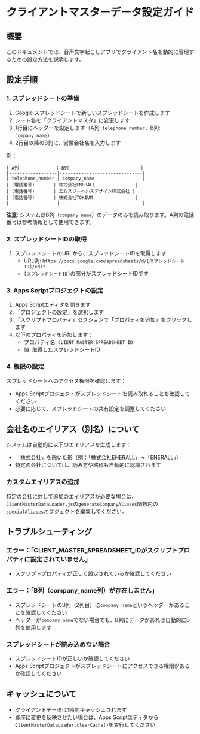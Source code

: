 # クライアントマスターデータ設定ガイド

## 概要
このドキュメントでは、音声文字起こしアプリでクライアント名を動的に管理するための設定方法を説明します。

## 設定手順

### 1. スプレッドシートの準備

1. Google スプレッドシートで新しいスプレッドシートを作成します
2. シート名を「クライアントマスタ」に変更します
3. 1行目にヘッダーを設定します（A列: `telephone_number`、B列: `company_name`）
4. 2行目以降のB列に、営業会社名を入力します

例：
```
| A列              | B列                           |
|------------------|-------------------------------|
| telephone_number | company_name                  |
| (電話番号)       | 株式会社ENERALL               |
| (電話番号)       | エムスリーヘルスデザイン株式会社 |
| (電話番号)       | 株式会社TOKIUM                |
| ...              | ...                           |
```

**注意**: システムはB列（`company_name`）のデータのみを読み取ります。A列の電話番号は参考情報として使用できます。

### 2. スプレッドシートIDの取得

1. スプレッドシートのURLから、スプレッドシートIDを取得します
   - URL例: `https://docs.google.com/spreadsheets/d/[スプレッドシートID]/edit`
   - `[スプレッドシートID]`の部分がスプレッドシートIDです

### 3. Apps Scriptプロジェクトの設定

1. Apps Scriptエディタを開きます
2. 「プロジェクトの設定」を選択します
3. 「スクリプトプロパティ」セクションで「プロパティを追加」をクリックします
4. 以下のプロパティを追加します：
   - プロパティ名: `CLIENT_MASTER_SPREADSHEET_ID`
   - 値: 取得したスプレッドシートID

### 4. 権限の設定

スプレッドシートへのアクセス権限を確認します：
- Apps Scriptプロジェクトがスプレッドシートを読み取れることを確認してください
- 必要に応じて、スプレッドシートの共有設定を調整してください

## 会社名のエイリアス（別名）について

システムは自動的に以下のエイリアスを生成します：
- 「株式会社」を除いた形（例：「株式会社ENERALL」→「ENERALL」）
- 特定の会社については、読み方や略称も自動的に認識されます

### カスタムエイリアスの追加

特定の会社に対して追加のエイリアスが必要な場合は、`ClientMasterDataLoader.js`の`generateCompanyAliases`関数内の`specialAliases`オブジェクトを編集してください。

## トラブルシューティング

### エラー：「CLIENT_MASTER_SPREADSHEET_IDがスクリプトプロパティに設定されていません」
- スクリプトプロパティが正しく設定されているか確認してください

### エラー：「B列（company_name列）が存在しません」
- スプレッドシートのB列（2列目）に`company_name`というヘッダーがあることを確認してください
- ヘッダーが`company_name`でない場合でも、B列にデータがあれば自動的にB列を使用します

### スプレッドシートが読み込めない場合
- スプレッドシートIDが正しいか確認してください
- Apps Scriptプロジェクトがスプレッドシートにアクセスできる権限があるか確認してください

## キャッシュについて

- クライアントデータは1時間キャッシュされます
- 即座に変更を反映させたい場合は、Apps Scriptエディタから`ClientMasterDataLoader.clearCache()`を実行してください 